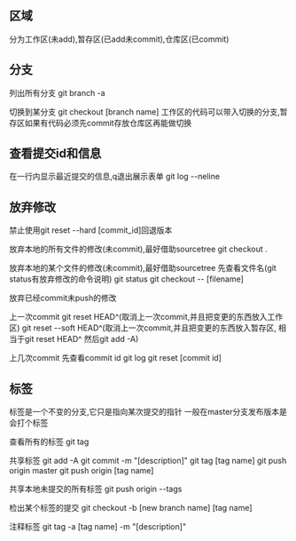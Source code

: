 区域
------------
分为工作区(未add),暂存区(已add未commit),仓库区(已commit)

分支
------------

列出所有分支
git branch -a

切换到某分支
git checkout [branch name]
工作区的代码可以带入切换的分支,暂存区如果有代码必须先commit存放仓库区再能做切换

查看提交id和信息
------------

在一行内显示最近提交的信息,q退出展示表单
git log --neline

放弃修改
------------
禁止使用git reset --hard [commit_id]回退版本

放弃本地的所有文件的修改(未commit),最好借助sourcetree
git checkout .

放弃本地的某个文件的修改(未commit),最好借助sourcetree
先查看文件名(git status有放弃修改的命令说明)
git status
git checkout -- [filename]

放弃已经commit未push的修改

上一次commit
git reset HEAD^(取消上一次commit,并且把变更的东西放入工作区)
git reset --soft HEAD^(取消上一次commit,并且把变更的东西放入暂存区, 相当于git reset HEAD^ 然后git add -A)

上几次commit
先查看commit id
git log
git reset [commit id]

标签
------------
标签是一个不变的分支,它只是指向某次提交的指针
一般在master分支发布版本是会打个标签

查看所有的标签
git tag

共享标签
git add -A
git commit -m "[description]"
git tag [tag name]
git push origin master
git push origin [tag name]

共享本地未提交的所有标签
git push origin --tags

检出某个标签的提交
git checkout -b [new branch name] [tag name]

注释标签
git tag -a [tag name] -m "[description]"
